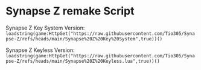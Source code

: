 # Synapse Z remake Script

Synapse Z Key System Version:
```loadstring(game:HttpGet("https://raw.githubusercontent.com/Tio305/Synapse-Z/refs/heads/main/Synapse%20Z%20Key%20System",true))()```

Synapse Z Keyless Version:
```loadstring(game:HttpGet("https://raw.githubusercontent.com/Tio305/Synapse-Z/refs/heads/main/Synapse%20Z%20Keyless.lua",true))()```

